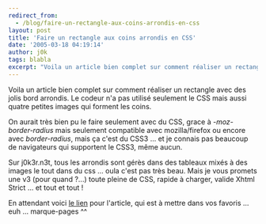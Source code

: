 ```yaml
---
redirect_from:
  - /blog/faire-un-rectangle-aux-coins-arrondis-en-css
layout: post
title: 'Faire un rectangle aux coins arrondis en CSS'
date: '2005-03-18 04:19:14'
author: j0k
tags: blabla
excerpt: "Voila un article bien complet sur comment réaliser un rectangle avec des jolis bord arrondis. Le codeur n'a pas utilisé seulement le CSS mais aussi quatre petites images qui forment les coins.     \nOn aurait très bien pu le faire seulement avec du CSS, grace à *-moz-border-radius* mais seulement compatible avec mozilla/firefox ou encore avec *border-radius*, mais      …"
---
```


Voila un article bien complet sur comment réaliser un rectangle avec des jolis bord arrondis. Le codeur n'a pas utilisé seulement le CSS mais aussi quatre petites images qui forment les coins.

On aurait très bien pu le faire seulement avec du CSS, grace à *-moz-border-radius* mais seulement compatible avec mozilla/firefox ou encore avec *border-radius*, mais ça c'est du CSS3 ... et je connais pas beaucoup de navigateurs qui supportent le CSS3, même aucun.

Sur j0k3r.n3t, tous les arrondis sont gérès dans des tableaux mixés à des images le tout dans du css ... oula c'est pas très beau. Mais je vous promets une v3 (pour quand ?...) toute pleine de CSS, rapide à charger, valide Xhtml Strict ... et tout et tout !

En attendant voici [le lien](http://www.sitepoint.com/article/css-round-corners-boxes-curves) pour l'article, qui est à mettre dans vos favoris ... euh ... marque-pages ^^
